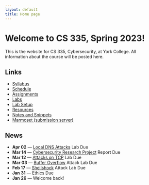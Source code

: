 ```yaml
---
layout: default
title: Home page
---
```

# Welcome to CS 335, Spring 2023!

This is the website for CS 335, Cybersecurity, at York College. All information about the course will be posted here.

## Links

* [Syllabus](syllabus/index.html)
* [Schedule](schedule/index.html)
* [Assignments](assignments/index.html)
* [Labs](labs/index.html)
* [Lab Setup](labs/setup.html)
* [Resources](resources/index.html)
* [Notes and Snippets](notes/index.html)
* <a href="https://cs.ycp.edu/marmoset" target="_blank">Marmoset (submission server)</a>

## News

<!-- * **May 06** &mdash; [Final Project](assignments/project.html) Code, Slides, Report Due
* **Apr 30** &mdash; [SQL Injection Attack](labs/sql_attack.html) Lab Due
* **Apr 23** &mdash; [Cross-Site Scripting Attack](labs/xss_attack.html) Lab Due
* **Apr 16** &mdash; [Cross-Site Request Forgery Attack](labs/csrf_attack.html) Lab Due
* **Apr 14** &mdash; [Final Project](assignments/project.html) Proposal Due

* **Mar 17** &mdash; [Packet Sniffing and Spoofing](labs/sniff_spoof.html) Lab Due-->
* **Apr 02** &mdash; [Local DNS Attacks](labs/dns_attack.html) Lab Due
* **Mar 14** &mdash; [Cybersecurity Research Project](assignments/cybercrime.html) Report Due
* **Mar 12** &mdash; [Attacks on TCP](labs/tcp_attack.html) Lab Due
* **Mar 03** &mdash; [Buffer Overflow](labs/buffer_overflow.html) Attack Lab Due
* **Feb 17** &mdash; [Shellshock](labs/shellshock.html) Attack Lab Due
* **Jan 31** &mdash; [Ethics](assignments/ethics.html) Due
* **Jan 26** &mdash; Welcome back!

<!-- <sup>*</sup> Optional Lab/Assignment -->
